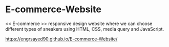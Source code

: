 # E-commerce-Website
<< E-commerce >> responsive design website where we can choose different types of sneakers using HTML, CSS, media query and JavaScript.

https://engrsayed90.github.io/E-commerce-Website/
